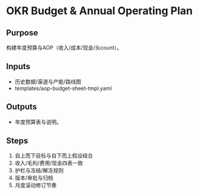 # OKR Budget & Annual Operating Plan

## Purpose

构建年度预算与AOP（收入/成本/现金/头count）。

## Inputs

- 历史数据/渠道与产能/路线图
- templates/aop-budget-sheet-tmpl.yaml

## Outputs

- 年度预算表与说明。

## Steps

1. 自上而下目标与自下而上假设结合
2. 收入/毛利/费用/现金四表一致
3. 护栏与冻结/解冻规则
4. 版本/审批与归档
5. 月度滚动修订节奏
